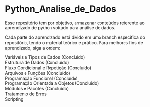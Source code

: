 # Python_Analise_de_Dados
Esse repositório tem por objetivo, armazenar conteúdos referente ao aprendizado de python voltado para análise de dados. 

Cada parte do aprendizado está divido em uma branch específica do repositório, tendo o material teórico e prático.
Para melhores fins de aprendizado, siga a ordem: 

Variáveis e Tipos de Dados (Concluído) <br>
Estrutura de Dados (Concluído) <br>
Fluxo Condicional e Repetição (Concluído) <br>
Arquivos e Funções (Concluído) <br>
Programação Funcional (Concluído) <br>
Programação Orientada a Objetos (Concluído) <br>
Módulos e Pacotes (Concluído) <br>
Tratamento de Erros <br>
Scripting <br>

